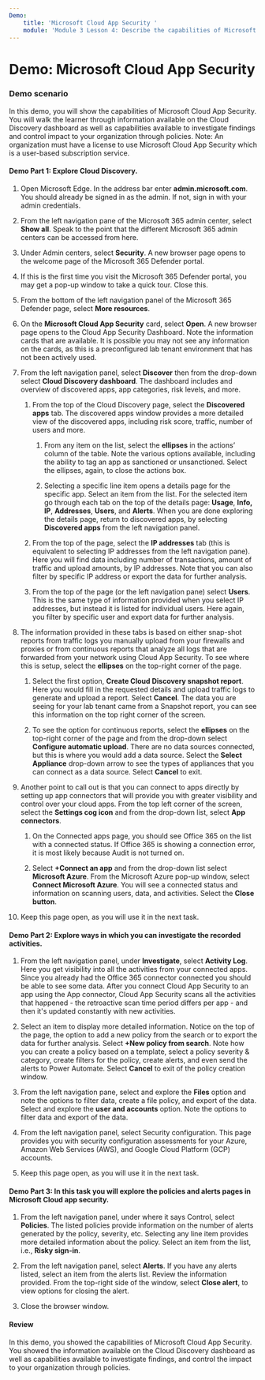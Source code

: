 ```yaml
---
Demo:
    title: 'Microsoft Cloud App Security '
    module: 'Module 3 Lesson 4: Describe the capabilities of Microsoft security solutions: Describe threat protection with Microsoft 365 Defender'
---
```



# Demo: Microsoft Cloud App Security

### Demo scenario
In this demo, you will show the capabilities of Microsoft Cloud App Security.  You will walk the learner through information available on the Cloud Discovery dashboard as well as capabilities available to investigate findings and control impact to your organization through policies.  Note:  An organization must have a license to use Microsoft Cloud App Security which is a user-based subscription service.  

#### Demo Part 1: Explore Cloud Discovery.

1. Open Microsoft Edge. In the address bar enter **admin.microsoft.com**.  You should already be signed in as the admin.  If not, sign in with your admin credentials.

1. From the left navigation pane of the Microsoft 365 admin center, select **Show all**.  Speak to the point that the different Microsoft 365 admin centers can be accessed from here.

1. Under Admin centers, select **Security**.  A new browser page opens to the welcome page of the Microsoft 365 Defender portal.  

1. If this is the first time you visit the Microsoft 365 Defender portal, you may get a pop-up window to take a quick tour.  Close this.

1. From the bottom of the left navigation panel of the Microsoft 365 Defender page, select **More resources**.

1. On the **Microsoft Cloud App Security** card, select **Open**.  A new browser page opens to the Cloud App Security Dashboard.  Note the information cards that are available.  It is possible you may not see any information on the cards, as this is a preconfigured lab tenant environment that has not been actively used.  

1. From the left navigation panel, select **Discover** then from the drop-down select **Cloud Discovery dashboard**.  The dashboard includes and overview of discovered apps, app categories, risk levels, and more.  

    1. From the top of the Cloud Discovery page, select the **Discovered apps** tab.  The discovered apps window provides a more detailed view of the discovered apps, including risk score, traffic, number of users and more.

        1. From any item on the list, select the **ellipses** in the actions’ column of the table.  Note the various options available, including the ability to tag an app as sanctioned or unsanctioned.  Select the ellipses, again, to close the actions box.

        1. Selecting a specific line item opens a details page for the specific app.  Select an item from the list.  For the selected item go through each tab on the top of the details page:  **Usage**, **Info, IP**, **Addresses**, **Users**, and **Alerts**. When you are done exploring the details page, return to discovered apps, by selecting **Discovered apps** from the left navigation panel.

    1. From the top of the page, select the **IP addresses** tab (this is equivalent to selecting IP addresses from the left navigation pane).  Here you will find data including number of transactions, amount of traffic and upload amounts, by IP addresses.  Note that you can also filter by specific IP address or export the data for further analysis.

    1. From the top of the page (or the left navigation pane) select **Users**.  This is the same type of information provided when you select IP addresses, but instead it is listed for individual users.  Here again, you filter by specific user and export data for further analysis.

1. The information provided in these tabs is based on either snap-shot reports from traffic logs you manually upload from your firewalls and proxies or from continuous reports that analyze all logs that are forwarded from your network using Cloud App Security.  To see where this is setup, select the **ellipses** on the top-right corner of the page.

    1. Select the first option, **Create Cloud Discovery snapshot report**. Here you would fill in the requested details and upload traffic logs to generate and upload a report.  Select **Cancel**.  The data you are seeing for your lab tenant came from a Snapshot report, you can see this information on the top right corner of the screen.

    1. To see the option for continuous reports, select the **ellipses** on the top-right corner of the page and from the drop-down select **Configure automatic upload**.  There are no data sources connected, but this is where you would add a data source. Select the **Select Appliance** drop-down arrow to see the types of appliances that you can connect as a data source.  Select **Cancel** to exit.

1. Another point to call out is that you can connect to apps directly by setting up app connectors that will provide you with greater visibility and control over your cloud apps. From the top left corner of the screen, select the **Settings cog icon** and from the drop-down list, select **App connectors**.  

    1. On the Connected apps page, you should see Office 365 on the list with a connected status.  If Office 365 is showing a connection error, it is most likely because Audit is not turned on.

    1. Select **+Connect an app** and from the drop-down list select **Microsoft Azure**.  From the Microsoft Azure pop-up window, select **Connect Microsoft Azure**.  You will see a connected status and information on scanning users, data, and activities.  Select the **Close button**.

1. Keep this page open, as you will use it in the next task.

#### Demo Part 2: Explore ways in which you can investigate the recorded activities.

1. From the left navigation panel, under **Investigate**, select **Activity Log**.  Here you get visibility into all the activities from your connected apps.   Since you already had the Office 365 connector connected you should be able to see some data. After you connect Cloud App Security to an app using the App connector, Cloud App Security scans all the activities that happened - the retroactive scan time period differs per app - and then it's updated constantly with new activities.  

1. Select an item to display more detailed information. Notice on the top of the page, the option to add a new policy from the search or to export the data for further analysis.  Select **+New policy from search**.  Note how you can create a policy based on a template, select a policy severity & category, create filters for the policy, create alerts, and even send the alerts to Power Automate.  Select **Cancel** to exit of the policy creation window.

1. From the left navigation pane, select and explore the **Files** option and note the options to filter data, create a file policy, and export of the data.  Select and explore the **user and accounts** option.  Note the options to filter data and export of the data.

1. From the left navigation panel, select Security configuration. This page provides you with security configuration assessments for your Azure, Amazon Web Services (AWS), and Google Cloud Platform (GCP) accounts.

1. Keep this page open, as you will use it in the next task.


#### Demo Part 3: In this task you will explore the policies and alerts pages in Microsoft Cloud app security.

1. From the left navigation panel, under where it says Control, select **Policies**.  The listed policies provide information on the number of alerts generated by the policy, severity, etc. Selecting any line item provides more detailed information about the policy. Select an item from the list, i.e., **Risky sign-in**.  

1. From the left navigation panel, select **Alerts**.  If you have any alerts listed, select an item from the alerts list. Review the information provided.  From the top-right side of the window, select **Close alert**, to view options for closing the alert.  

1. Close the browser window.

#### Review
In this demo, you showed the capabilities of Microsoft Cloud App Security.  You showed the information available on the Cloud Discovery dashboard as well as capabilities available to investigate findings, and control the impact to your organization through policies.